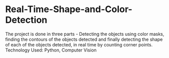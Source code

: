 # Real-Time-Shape-and-Color-Detection
The project is done in three parts - Detecting the objects using color masks, finding the contours of the objects detected and finally detecting the shape of each of the objects detected, in real time by counting corner points. Technology Used: Python, Computer Vision

